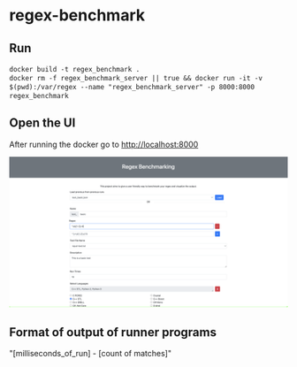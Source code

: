 # regex-benchmark


## Run
```
docker build -t regex_benchmark .
docker rm -f regex_benchmark_server || true && docker run -it -v $(pwd):/var/regex --name "regex_benchmark_server" -p 8000:8000 regex_benchmark
```

## Open the UI

After running the docker go to [http://localhost:8000](http://localhost:8000)

![UI](ui.png)

## Format of output of runner programs

"[milliseconds_of_run] - [count of matches]"